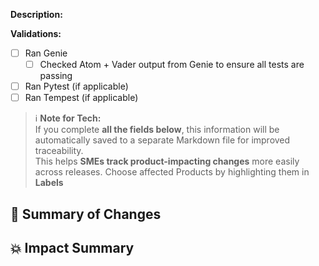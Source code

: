 **Description:**

**Validations:**
- [ ] Ran Genie  
  - [ ] Checked Atom + Vader output from Genie to ensure all tests are passing  
- [ ] Ran Pytest (if applicable)  
- [ ] Ran Tempest (if applicable)  

> ℹ️ **Note for Tech:**  
> If you complete **all the fields below**, this information will be automatically saved to a separate Markdown file for improved traceability.  
> This helps **SMEs track product-impacting changes** more easily across releases.
> Choose affected Products by highlighting them in **Labels**

## 📝 Summary of Changes  
<!-- summary_changes: Start here -->


## 💥 Impact Summary  
<!-- impact_summary: Start here -->






